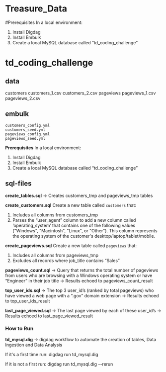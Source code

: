 # Treasure_Data
#Prerequisites
In a local environment:
1. Install Digdag
2. Install Embulk
3. Create a local MySQL database called “td_coding_challenge”

# td_coding_challenge

## data
customers
  customers_1.csv
  customers_2.csv
pageviews
  pageviews_1.csv
  pageviews_2.csv
## embulk
    customers_config.yml
    customers_seed.yml
    pageviews_config.yml
    pageviews_seed.yml

**Prerequisites**
In a local environment:
1. Install Digdag
2. Install Embulk
3. Create a local MySQL database called “td_coding_challenge”

## sql-files
**create_tables.sql** -> Creates customers_tmp and pageviews_tmp tables

**create_customers.sql** 
  Create a new table called `customers` that:
  1. Includes all columns from customers_tmp
  2. Parses the “user_agent” column to add a new column called ‘operating_system’ that contains one
     of the following values ("Windows", "Macintosh", "Linux", or "Other"). This column represents the operating system of the customer's desktop/laptop/tablet/mobile.

**create_pageviews.sql**
  Create a new table called `pageviews` that:
  1. Includes all columns from pageviews_tmp
  2. Excludes all records where job_title contains “Sales”

**pageviews_count.sql** -> Query that returns the total number of pageviews from users who are browsing with a Windows operating system or have “Engineer” in their job title -> Results echoed to  pageviews_count_result

**top_user_ids.sql** -> The top 3 user_id’s (ranked by total pageviews) who have viewed a web page with a “.gov” domain extension -> Results echoed to top_user_ids_result

**last_page_viewed.sql** -> The last page viewed by each of these user_id’s -> Results echoed to last_page_viewed_result



### How to Run
**td_mysql.dig** -> digdag workflow to automate the creation of tables, Data Ingestion and Data Analysis

If it's a first time run:
digdag run td_mysql.dig

If it is not a first run:
digdag run td_mysql.dig --rerun
